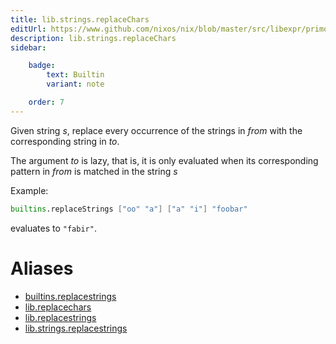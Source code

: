 ```yaml
---
title: lib.strings.replaceChars
editUrl: https://www.github.com/nixos/nix/blob/master/src/libexpr/primops.cc
description: lib.strings.replaceChars
sidebar:

    badge:
        text: Builtin
        variant: note

    order: 7
---
```


Given string *s*, replace every occurrence of the strings in *from*
with the corresponding string in *to*.

The argument *to* is lazy, that is, it is only evaluated when its corresponding pattern in *from* is matched in the string *s*

Example:

```nix
builtins.replaceStrings ["oo" "a"] ["a" "i"] "foobar"
```

evaluates to `"fabir"`.


# Aliases

- [builtins.replacestrings](/nix-doc-comments/reference/builtins/builtins-replacestrings)
- [lib.replacechars](/nix-doc-comments/reference/lib/lib-replacechars)
- [lib.replacestrings](/nix-doc-comments/reference/lib/lib-replacestrings)
- [lib.strings.replacestrings](/nix-doc-comments/reference/lib/strings/lib-strings-replacestrings)


